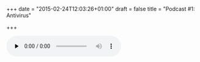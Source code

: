 +++
date = "2015-02-24T12:03:26+01:00"
draft = false
title = "Podcast #1: Antivirus"

+++

<audio id="tmail-podcast-ep0" src="http://podcasts.toorop.fr/tmail/enclosures/ep1.mp3" controls="controls" preload="none"  >

<!--more-->

Dans cet épisode je vais vous parler de l'intégration du filtrage antivirus au sein de tmail en utilisant le scanner opensource Clamav.

#### Les liens évoqués dans cet épisode:

* Billet vous expliquant comment activer le filtrage antivirus dans tmail: http://tmail.io 

* Site du scanner antivirus Clamav: http://www.clamav.net/index.html

* Pour me suivre sur twitter c'est par ici: https://twitter.com/poroot